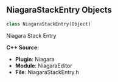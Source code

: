 ## NiagaraStackEntry Objects

```python
class NiagaraStackEntry(Object)
```

Niagara Stack Entry

**C++ Source:**

- **Plugin**: Niagara
- **Module**: NiagaraEditor
- **File**: NiagaraStackEntry.h

<a id="unreal.NiagaraStackItem"></a>